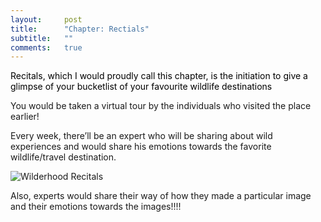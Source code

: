 ```yaml
---
layout:     post
title:      "Chapter: Rectials"
subtitle:   ""
comments:   true
---
```


<p><a href="recitals.wilderhood.com" style="text-decoration:none; color:black">Recitals, which I would proudly call this chapter, is the initiation to give a glimpse of your bucketlist of your favourite wildlife destinations</a></p>

<p>You would be taken a virtual tour by the individuals who visited the place earlier! </p>

<p>Every week, there’ll be an expert who will be sharing about wild experiences and would share his emotions towards the favorite wildlife/travel destination. </p>

<img src="{{ site.baseurl }}/img/2015-01-28/recitals.png" alt="Wilderhood Recitals">

<p>Also, experts would share their way of how they made a particular image and their emotions towards the images!!!!</p>